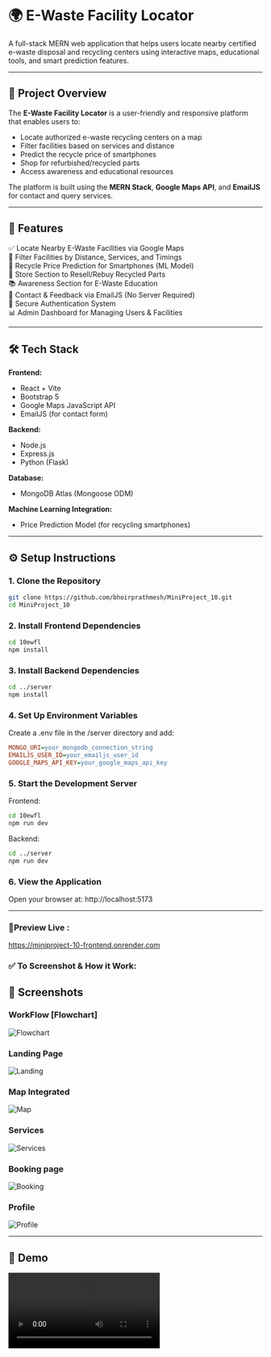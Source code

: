 # 🌍 E-Waste Facility Locator

A full-stack MERN web application that helps users locate nearby certified e-waste disposal and recycling centers using interactive maps, educational tools, and smart prediction features.

---

## 🚀 Project Overview

The **E-Waste Facility Locator** is a user-friendly and responsive platform that enables users to:
- Locate authorized e-waste recycling centers on a map
- Filter facilities based on services and distance
- Predict the recycle price of smartphones
- Shop for refurbished/recycled parts
- Access awareness and educational resources

The platform is built using the **MERN Stack**, **Google Maps API**, and **EmailJS** for contact and query services.

---

## 🧩 Features

✅ Locate Nearby E-Waste Facilities via Google Maps  
📍 Filter Facilities by Distance, Services, and Timings  
📲 Recycle Price Prediction for Smartphones (ML Model)  
🛒 Store Section to Resell/Rebuy Recycled Parts  
📚 Awareness Section for E-Waste Education  
📧 Contact & Feedback via EmailJS (No Server Required)  
🔐 Secure Authentication System  
📊 Admin Dashboard for Managing Users & Facilities

---

## 🛠 Tech Stack

**Frontend:**  
- React + Vite  
- Bootstrap 5  
- Google Maps JavaScript API  
- EmailJS (for contact form)

**Backend:**  
- Node.js  
- Express.js
- Python (Flask)

**Database:**  
- MongoDB Atlas (Mongoose ODM)  

**Machine Learning Integration:**  
- Price Prediction Model (for recycling smartphones)

---

## ⚙️ Setup Instructions

### 1. Clone the Repository
```bash
git clone https://github.com/bhoirprathmesh/MiniProject_10.git
cd MiniProject_10
```

### 2. Install Frontend Dependencies
```bash
cd 10ewfl
npm install
```

### 3. Install Backend Dependencies
```bash
cd ../server
npm install
```

### 4. Set Up Environment Variables
Create a .env file in the /server directory and add:
```ini
MONGO_URI=your_mongodb_connection_string
EMAILJS_USER_ID=your_emailjs_user_id
GOOGLE_MAPS_API_KEY=your_google_maps_api_key
```

### 5. Start the Development Server
Frontend:
```bash
cd 10ewfl
npm run dev
```

Backend:
```bash
cd ../server
npm run dev
```

### 6. View the Application
Open your browser at:
http://localhost:5173

---

### 👀Preview Live :
https://miniproject-10-frontend.onrender.com

### ✅ To Screenshot & How it Work:
## 📸 Screenshots

### WorkFlow [Flowchart] 
![Flowchart](screenshot/ewfl.png)

### Landing Page  
![Landing](screenshot/ss1.png)

### Map Integrated
![Map](screenshot/ss2.png)

### Services
![Services](screenshot/ss3.png)

### Booking page
![Booking](screenshot/ss4.png)

### Profile 
![Profile](screenshot/ss5.png)

---

## 🎥 Demo

![Demo](screenshot/video1.mp4)

